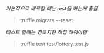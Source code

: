 
*기본적으로 배포할 때는 rest을 하는게 좋음*
> truffle migrate --reset


*테스트 할때는 경로지정 직접 해줘야함*
> truffle test test/lottery.test.js